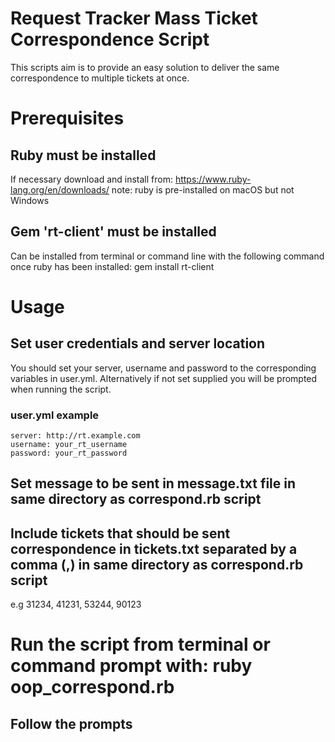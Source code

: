 # Request Tracker Mass Ticket Correspondence Script
This scripts aim is to provide an easy solution to deliver the same correspondence to multiple tickets at once.

# Prerequisites
## Ruby must be installed
If necessary download and install from:
https://www.ruby-lang.org/en/downloads/
note: ruby is pre-installed on macOS but not Windows

## Gem 'rt-client' must be installed
Can be installed from terminal or command line with the following command once ruby has been installed: gem install rt-client

# Usage
## Set user credentials and server location
You should set your server, username and password to the corresponding variables in user.yml. Alternatively if not set supplied you will be prompted when running the script.
### user.yml example
```
server: http://rt.example.com
username: your_rt_username
password: your_rt_password
```
## Set message to be sent in message.txt file in same directory as correspond.rb script

## Include tickets that should be sent correspondence in tickets.txt separated by a comma (,) in same directory as correspond.rb script
e.g 31234, 41231, 53244, 90123

# Run the script from terminal or command prompt with: ruby oop_correspond.rb
## Follow the prompts